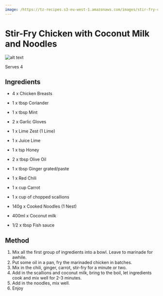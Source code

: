 ```yaml
---
image: /https://tz-recipes.s3-eu-west-1.amazonaws.com/images/stir-fry-chicken-with-coconut-milk-and-noodles.jpg
---
```


# Stir-Fry Chicken with Coconut Milk and Noodles

![alt text][image]

[image]: https://tz-recipes.s3-eu-west-1.amazonaws.com/images/stir-fry-chicken-with-coconut-milk-and-noodles.jpg

Serves 4

## Ingredients

* 4 x Chicken Breasts
* 1 x tbsp Coriander
* 1 x tbsp Mint
* 2 x Garlic Gloves
* 1 x Lime Zest (1 Lime)
* 1 x Juice Lime
* 1 x tsp Honey
* 2 x tbsp Olive Oil

* 1 x tbsp Ginger grated/paste
* 1 x Red Chili
* 1 x cup Carrot
* 1 x cup of chopped scallions
* 140g x Cooked Noodles (1 Nest)
* 400ml x Coconut milk
* 1/2 x tbsp Fish sauce

## Method

1. Mix all the first group of ingredients into a bowl. Leave to marinade for awhile.
2. Put some oil in a pan, fry the marinaded chicken in batches.
3. Mix in the chili, ginger, carrot, stir-fry for a minute or two.
4. Add in the scallions and coconut milk, bring to the boil, let ingredients cook and mix well for 2-3 minutes.
5. Add in the noodles, mix well.
6. Enjoy


